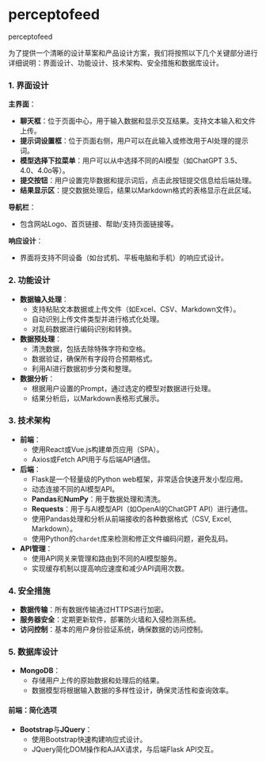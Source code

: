 # perceptofeed
perceptofeed


为了提供一个清晰的设计草案和产品设计方案，我们将按照以下几个关键部分进行详细说明：界面设计、功能设计、技术架构、安全措施和数据库设计。

### 1. 界面设计

**主界面**：
- **聊天框**：位于页面中心，用于输入数据和显示交互结果。支持文本输入和文件上传。
- **提示词设置框**：位于页面右侧，用户可以在此输入或修改用于AI处理的提示词。
- **模型选择下拉菜单**：用户可以从中选择不同的AI模型（如ChatGPT 3.5、4.0、4.0o等）。
- **提交按钮**：用户设置完毕数据和提示词后，点击此按钮提交信息给后端处理。
- **结果显示区**：提交数据处理后，结果以Markdown格式的表格显示在此区域。

**导航栏**：
- 包含网站Logo、首页链接、帮助/支持页面链接等。

**响应设计**：
- 界面将支持不同设备（如台式机、平板电脑和手机）的响应式设计。

### 2. 功能设计

- **数据输入处理**：
  - 支持粘贴文本数据或上传文件（如Excel、CSV、Markdown文件）。
  - 自动识别上传文件类型并进行格式化处理。
  - 对乱码数据进行编码识别和转换。
- **数据预处理**：
  - 清洗数据，包括去除特殊字符和空格。
  - 数据验证，确保所有字段符合预期格式。
  - 利用AI进行数据初步分类和整理。
- **数据分析**：
  - 根据用户设置的Prompt，通过选定的模型对数据进行处理。
  - 结果分析后，以Markdown表格形式展示。

### 3. 技术架构

- **前端**：
  - 使用React或Vue.js构建单页应用（SPA）。
  - Axios或Fetch API用于与后端API通信。
- **后端**：
  - Flask是一个轻量级的Python web框架，非常适合快速开发小型应用。
  - 动态连接不同的AI模型API。
  - **Pandas**和**NumPy**：用于数据处理和清洗。
  - **Requests**：用于与AI模型API（如OpenAI的ChatGPT API）进行通信。
  - 使用Pandas处理和分析从前端接收的各种数据格式（CSV, Excel, Markdown）。
  - 使用Python的`chardet`库来检测和修正文件编码问题，避免乱码。
- **API管理**：
  - 使用API网关来管理和路由到不同的AI模型服务。
  - 实现缓存机制以提高响应速度和减少API调用次数。

### 4. 安全措施

- **数据传输**：所有数据传输通过HTTPS进行加密。
- **服务器安全**：定期更新软件，部署防火墙和入侵检测系统。
- **访问控制**：基本的用户身份验证系统，确保数据的访问控制。

### 5. 数据库设计

- **MongoDB**：
  - 存储用户上传的原始数据和处理后的结果。
  - 数据模型将根据输入数据的多样性设计，确保灵活性和查询效率。


#### 前端：简化选项

- **Bootstrap**与**JQuery**：
  - 使用Bootstrap快速构建响应式设计。
  - JQuery简化DOM操作和AJAX请求，与后端Flask API交互。